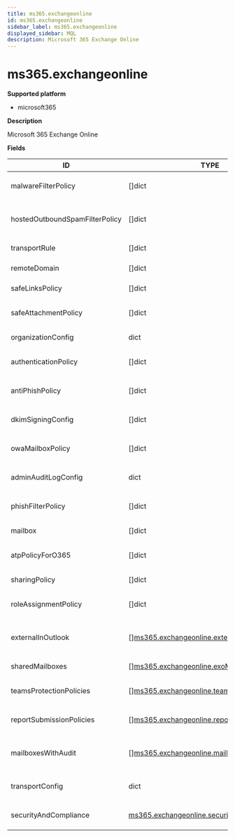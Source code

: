 ```yaml
---
title: ms365.exchangeonline
id: ms365.exchangeonline
sidebar_label: ms365.exchangeonline
displayed_sidebar: MQL
description: Microsoft 365 Exchange Online
---
```


# ms365.exchangeonline

**Supported platform**

- microsoft365

**Description**

Microsoft 365 Exchange Online

**Fields**

| ID                             | TYPE                                                                                                    | DESCRIPTION                                  |
| ------------------------------ | ------------------------------------------------------------------------------------------------------- | -------------------------------------------- |
| malwareFilterPolicy            | &#91;&#93;dict                                                                                          | List of malware filter policies              |
| hostedOutboundSpamFilterPolicy | &#91;&#93;dict                                                                                          | List of hosted outbound spam filter policies |
| transportRule                  | &#91;&#93;dict                                                                                          | Transport rules                              |
| remoteDomain                   | &#91;&#93;dict                                                                                          | List of remote domains                       |
| safeLinksPolicy                | &#91;&#93;dict                                                                                          | List of safe links policies                  |
| safeAttachmentPolicy           | &#91;&#93;dict                                                                                          | List of safe attachment policies             |
| organizationConfig             | dict                                                                                                    | Organization configurations                  |
| authenticationPolicy           | &#91;&#93;dict                                                                                          | List of authentication policies              |
| antiPhishPolicy                | &#91;&#93;dict                                                                                          | List of anti-phishing policies               |
| dkimSigningConfig              | &#91;&#93;dict                                                                                          | List of dkim signing configurations          |
| owaMailboxPolicy               | &#91;&#93;dict                                                                                          | List of OWA mailbox policies                 |
| adminAuditLogConfig            | dict                                                                                                    | Admin audit log configuration                |
| phishFilterPolicy              | &#91;&#93;dict                                                                                          | List of phishing filter policies             |
| mailbox                        | &#91;&#93;dict                                                                                          | List of mailboxes                            |
| atpPolicyForO365               | &#91;&#93;dict                                                                                          | List of APT policies for Office 365          |
| sharingPolicy                  | &#91;&#93;dict                                                                                          | List of sharing policies                     |
| roleAssignmentPolicy           | &#91;&#93;dict                                                                                          | List of role assignment policies             |
| externalInOutlook              | &#91;&#93;[ms365.exchangeonline.externalSender](ms365.exchangeonline.externalsender.md)                 | List of external sender configurations       |
| sharedMailboxes                | &#91;&#93;[ms365.exchangeonline.exoMailbox](ms365.exchangeonline.exomailbox.md)                         | List of shared mailboxes                     |
| teamsProtectionPolicies        | &#91;&#93;[ms365.exchangeonline.teamsProtectionPolicy](ms365.exchangeonline.teamsprotectionpolicy.md)   | List of Teams protection policies            |
| reportSubmissionPolicies       | &#91;&#93;[ms365.exchangeonline.reportSubmissionPolicy](ms365.exchangeonline.reportsubmissionpolicy.md) | List of report submission policies           |
| mailboxesWithAudit             | &#91;&#93;[ms365.exchangeonline.mailbox](ms365.exchangeonline.mailbox.md)                               | List of mailboxes with audit settings        |
| transportConfig                | dict                                                                                                    | Transport configuration settings             |
| securityAndCompliance          | [ms365.exchangeonline.securityAndCompliance](ms365.exchangeonline.securityandcompliance.md)             | Security and Compliance policies             |
